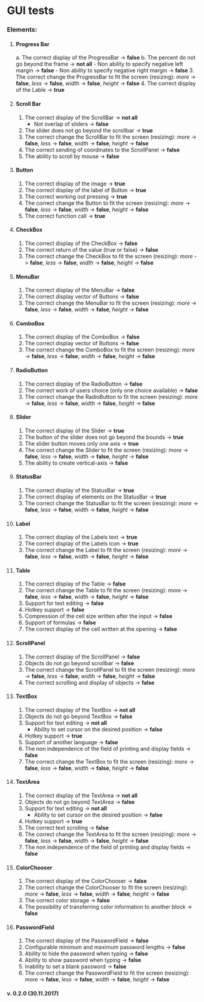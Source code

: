 # GUI tests
### Elements:

1. #### Progress Bar
	a. The correct display of the ProgressBar -> **false**
	b. The percent do not go beyond the frame -> **not all**
		- Non ability to specify negative left margin -> **false**
		- Non ability to specify negative right margin -> **false**
	3. The correct сhange the ProgressBar to fit the screen (resizing): *more* -> **false**, *less* -> **false**, *width* -> **false**, *height* -> **false** 
	4. The correct display of the Lable -> **true**

2. #### Scroll Bar
	1. The correct display of the ScrollBar -> **not all** 
		- Not overlap of sliders -> **false**
	2. The slider does not go beyond the scrollbar -> **true**
	3. The correct сhange the ScrollBar to fit the screen (resizing): *more* -> **false**, *less* -> **false**, *width* -> **false**, *height* -> **false** 
	4. The correct sending of coordinates to the ScrollPanel -> **false**
	5. The ability to scroll by mouse -> **false**

3. #### Button
	1. The correct display of the image -> **true**
	2. The correct display of the label of Button -> **true**
	3. The correct working out pressing -> **true**
	4. The correct сhange the Button to fit the screen (resizing): *more* -> **false**, *less* -> **false**, *width* -> **false**, *height* -> **false** 
	5. The correct function call -> **true**
4. #### CheckBox
	1. The correct display of the CheckBox -> **false**
	2. The correct return of the value (true or false) -> **false**
	3. The correct сhange the CheckBox to fit the screen (resizing): *more* -> **false**, *less* -> **false**, *width* -> **false**, *height* -> **false** 
5. #### MenuBar
	1. The correct display of the MenuBar -> **false**
	2. The correct display vector of Buttons -> **false**
	3. The correct сhange the MenuBar to fit the screen (resizing): *more* -> **false**, *less* -> **false**, *width* -> **false**, *height* -> **false** 
6. #### ComboBox 
	1. The correct display of the ComboBox -> **false**
	2. The correct display vector of Buttons -> **false**
	3. The correct сhange the ComboBox  to fit the screen (resizing): *more* -> **false**, *less* -> **false**, *width* -> **false**, *height* -> **false** 

7. #### RadioButton
	1. The correct display of the RadioButton -> **false**
	2. The correct work of users choice (only one choice available) -> **false**
	3. The correct сhange the RadioButton to fit the screen (resizing): *more* -> **false**, *less* -> **false**, *width* -> **false**, *height* -> **false** 

8. #### Slider
	1. The correct display of the Slider -> **true**
	2. The button of the slider does not go beyond the bounds -> **true**
	3. The slider button moves only one axis -> **true**
	4. The correct сhange the Slider to fit the screen (resizing): *more* -> **false**, *less* -> **false**, *width* -> **false**, *height* -> **false** 
	5. The ability to create vertical-axis -> **false** 

9. #### StatusBar
	1. The correct display of the StatusBar -> **true**
	2. The correct display of elements on the StatusBar -> **true**
	3. The correct сhange the StatusBar to fit the screen (resizing): *more* -> **false**, *less* -> **false**, *width* -> **false**, *height* -> **false** 

10. #### Label 
	1. The correct display of the Labels text -> **true**
	2. The correct display of the Labels icon -> **true**
	3. The correct сhange the Label to fit the screen (resizing): *more* -> **false**, *less* -> **false**, *width* -> **false**, *height* -> **false** 
11. #### Table
	1. The correct display of the Table -> **false** 
	2. The correct сhange the Table to fit the screen (resizing): *more* -> **false**, *less* -> **false**, *width* -> **false**, *height* -> **false** 
	3. Support for text editing -> **false** 
	4. Hotkey support -> **false** 
	5. Compression of the cell size written after the input -> **false** 
	6. Support of formulas -> **false** 
	7. The correct display of the cell written at the opening -> **false** 

12. #### ScrollPanel
	1. The correct display of the ScrollPanel -> **false** 
	2. Objects do not go beyond scrollbar -> **false** 
	3. The correct сhange the ScrollPanel to fit the screen (resizing): *more* -> **false**, *less* -> **false**, *width* -> **false**, *height* -> **false** 
	4. The correct scrolling and display of objects -> **false** 

13. #### TextBox
	1. The correct display of the TextBox -> **not all**
	2. Objects do not go beyond TextBox -> **false**
	3. Support for text editing -> **not all**
		- Ability to set cursor on the desired position -> **false** 
	4. Hotkey support -> **true**
 	5. Support of another language -> **false** 
	6. The non independence of the field of printing and display fields -> **false** 
	7. The correct сhange the TextBox to fit the screen (resizing): *more* -> **false**, *less* -> **false**, *width* -> **false**, *height* -> **false** 

14. #### TextArea
	1. The correct display of the TextArea -> **not all**
	2. Objects do not go beyond TextArea -> **false**
	3. Support for text editing -> **not all**
		- Ability to set cursor on the desired position -> **false**
	4. Hotkey support -> **true**
	5. The correct text scrolling -> **false**
	6. The correct сhange the TextArea to fit the screen (resizing): *more* -> **false**, *less* -> **false**, *width* -> **false**, *height* -> **false** 
	7. The non independence of the field of printing and display fields -> **false**

15. #### ColorChooser
	1. The correct display of the ColorChooser -> **false**
	2. The correct сhange the ColorChooser to fit the screen (resizing): *more* -> **false**, *less* -> **false**, *width* -> **false**, *height* -> **false** 
	3. The correct color storage -> **false**
	4. The possibility of transferring color information to another block -> **false**

16. #### PasswordField
	1. The correct display of the PasswordField -> **false**
	2. Configurable minimum and maximum password lengths -> **false**
	3. Ability to hide the password when typing -> **false**
	4. Ability to show password when typing -> **false**
	5. Inability to set a blank password -> **false**
	6. The correct сhange the PasswordField to fit the screen (resizing): *more* -> **false**, *less* -> **false**, *width* -> **false**, *height* -> **false** 

#### v. 0.2.0 (30.11.2017)
